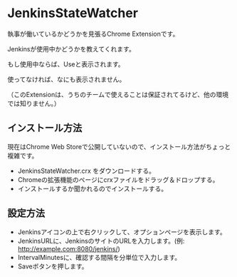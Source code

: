 JenkinsStateWatcher
===================

執事が働いているかどうかを見張るChrome Extensionです。

Jenkinsが使用中かどうかを教えてくれます。

もし使用中ならば、Useと表示されます。

使ってなければ、なにも表示されません。

（このExtensionは、うちのチームで使えることは保証されてるけど、他の環境では知りません。）

## インストール方法

現在はChrome Web Storeで公開していないので、インストール方法がちょっと複雑です。

* JenkinsStateWatcher.crx をダウンロードする。
* Chromeの拡張機能のページにcrxファイルをドラッグ＆ドロップする。
* インストールするか聞かれるのでインストールする。


## 設定方法

* Jenkinsアイコンの上で右クリックして、オプションページを表示します。
* JenkinsURLに、JenkinsのサイトのURLを入力します。(例: http://example.com:8080/jenkins/)
* IntervalMinutesに、確認する間隔を分単位で入力します。
* Saveボタンを押します。
